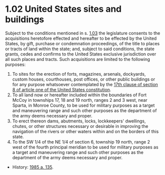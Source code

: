 1.02 United States sites and buildings
======================================

Subject to the conditions mentioned in s. [1.03](http://docs.legis.wisconsin.gov/document/statutes/1.03) the legislature consents to the acquisitions heretofore effected and hereafter to be effected by the United States, by gift, purchase or condemnation proceedings, of the title to places or tracts of land within the state; and, subject to said conditions, the state grants, cedes and confirms to the United States exclusive jurisdiction over all such places and tracts. Such acquisitions are limited to the following purposes:

1. To sites for the erection of forts, magazines, arsenals, dockyards, custom houses, courthouses, post offices, or other public buildings or for any purpose whatsoever contemplated by the [17th clause of section 8 of article one of the United States constitution](http://docs.legis.wisconsin.gov/document/usconstitution/Art.%20I,%20sec.%208,%2017th%20clause).
2. To all land now or hereafter included within the boundaries of Fort McCoy in townships 17, 18 and 19 north, ranges 2 and 3 west, near Sparta, in Monroe County, to be used for military purposes as a target and maneuvering range and such other purposes as the department of the army deems necessary and proper.
3. To erect thereon dams, abutments, locks, lockkeepers' dwellings, chutes, or other structures necessary or desirable in improving the navigation of the rivers or other waters within and on the borders of this state.
4. To the SW 1/4 of the NE 1/4 of section 6, township 19 north, range 2 west of the fourth principal meridian to be used for military purposes as a target and maneuvering range and such other purposes as the department of the army deems necessary and proper.

+ History: [1985 a. 135](http://docs.legis.wisconsin.gov/document/acts/1985/135).

